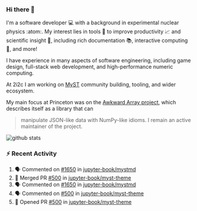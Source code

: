 ### Hi there 👋 

I'm a software developer 💻 with a background in experimental nuclear physics :atom:. My interest lies in tools :wrench: to improve productivity :chart_with_upwards_trend: and scientific insight :telescope:, including rich documentation 📚, interactive computing 🧮, and more! 

I have experience in many aspects of software engineering, including game design, full-stack web development, and high-performance numeric computing. 

At 2i2c I am working on [MyST](https://github.com/jupyter-book/mystmd) community building, tooling, and wider ecosystem. 

My main focus at Princeton was on the [Awkward Array project](awkward-array.org/), which describes itself as a library that can 
> manipulate JSON-like data with NumPy-like idioms. I remain an active maintainer of the project. 

![github stats](https://github-readme-stats.vercel.app/api?username=agoose77&show_icons=true&hide_rank=true&hide_title=true&bg_color=30,e76445,904e95&text_color=efe3ec&icon_color=efe3ec)
<!--
**agoose77/agoose77** is a ✨ _special_ ✨ repository because its `README.md` (this file) appears on your GitHub profile.

Here are some ideas to get you started:

- 🔭 I’m currently working on ...
- 🌱 I’m currently learning ...
- 👯 I’m looking to collaborate on ...
- 🤔 I’m looking for help with ...
- 💬 Ask me about ...
- 📫 How to reach me: ...
- 😄 Pronouns: ...
- ⚡ Fun fact: ...
-->

### :zap: Recent Activity

<!--START_SECTION:activity-->
1. 🗣 Commented on [#1650](https://github.com/jupyter-book/mystmd/pull/1650#issuecomment-2486857898) in [jupyter-book/mystmd](https://github.com/jupyter-book/mystmd)
2. 🎉 Merged PR [#500](https://github.com/jupyter-book/myst-theme/pull/500) in [jupyter-book/myst-theme](https://github.com/jupyter-book/myst-theme)
3. 🗣 Commented on [#1650](https://github.com/jupyter-book/mystmd/pull/1650#issuecomment-2485890794) in [jupyter-book/mystmd](https://github.com/jupyter-book/mystmd)
4. 🗣 Commented on [#500](https://github.com/jupyter-book/myst-theme/pull/500#issuecomment-2485889651) in [jupyter-book/myst-theme](https://github.com/jupyter-book/myst-theme)
5. 💪 Opened PR [#500](https://github.com/jupyter-book/myst-theme/pull/500) in [jupyter-book/myst-theme](https://github.com/jupyter-book/myst-theme)
<!--END_SECTION:activity-->
